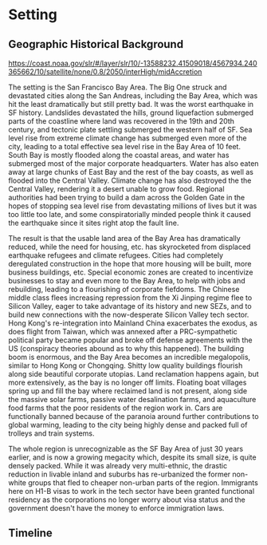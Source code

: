 # Setting

## Geographic Historical Background

https://coast.noaa.gov/slr/#/layer/slr/10/-13588232.41509018/4567934.240365662/10/satellite/none/0.8/2050/interHigh/midAccretion


The setting is the San Francisco Bay Area. The Big One struck and devastated cities along the San Andreas, including the Bay Area, which was hit the least dramatically but still pretty bad. It was the worst earthquake in SF history. Landslides devastated the hills, ground liquefaction submerged parts of the coastline where land was recovered in the 19th and 20th century, and tectonic plate settling submerged the western half of SF. Sea level rise from extreme climate change has submerged even more of the city, leading to a total effective sea level rise in the Bay Area of 10 feet. South Bay is mostly flooded along the coastal areas, and water has submerged most of the major corporate headquarters. Water has also eaten away at large chunks of East Bay and the rest of the bay coasts, as well as flooded into the Central Valley. Climate change has also destroyed the the Central Valley, rendering it a desert unable to grow food. Regional authorities had been trying to build a dam across the Golden Gate in the hopes of stopping sea level rise from devastating millions of lives but it was too little too late, and some conspiratorially minded people think it caused the earthquake since it sites right atop the fault line.

The result is that the usable land area of the Bay Area has dramatically reduced, while the need for housing, etc. has skyrocketed from displaced earthquake refugees and climate refugees. Cities had completely deregulated construction in the hope that more housing will be built, more business buildings, etc. Special economic zones are created to incentivize businesses to stay and even more to the Bay Area, to help with jobs and rebuilding, leading to a flourishing of corporate fiefdoms. The Chinese middle class flees increasing repression from the Xi Jinping regime flee to Silicon Valley, eager to take advantage of its history and new SEZs, and to build new connections with the now-desperate Silicon Valley tech sector. Hong Kong's re-integration into Mainland China exacerbates the exodus, as does flight from Taiwan, which was annexed after a PRC-sympathetic political party became popular and broke off defense agreements with the US (conspiracy theories abound as to why this happened). The building boom is enormous, and the Bay Area becomes an incredible megalopolis, similar to Hong Kong or Chongqing. Shitty low quality buildings flourish along side beautiful corporate utopias. Land reclamation happens again, but more extensively, as the bay is no longer off limits. Floating boat villages spring up and fill the bay where reclaimed land is not present, along side the massive solar farms, passive water desalination farms, and aquaculture food farms that the poor residents of the region work in. Cars are functionally banned because of the paranoia around further contributions to global warming, leading to the city being highly dense and packed full of trolleys and train systems.

The whole region is unrecognizable as the SF Bay Area of just 30 years earlier, and is now a growing megacity which, despite its small size, is quite densely packed. While it was already very multi-ethnic, the drastic reduction in livable inland and suburbs has re-urbanized the former non-white groups that fled to cheaper non-urban parts of the region. Immigrants here on H1-B visas to work in the tech sector have been granted functional residency as the corporations no longer worry about visa status and the government doesn't have the money to enforce immigration laws.

## Timeline
